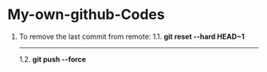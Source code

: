 # My-own-github-Codes

1. To remove the last commit from remote:
1.1. **git reset --hard HEAD~1** <hr>
1.2. **git push --force**

